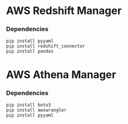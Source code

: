 # AWS Redshift Manager

### Dependencies
```
pip install pyyaml
pip install redshift_connector
pip install pandas
```

# AWS Athena Manager

### Dependencies
```
pip install boto3
pip install awswrangler
pip install pyyaml
```
